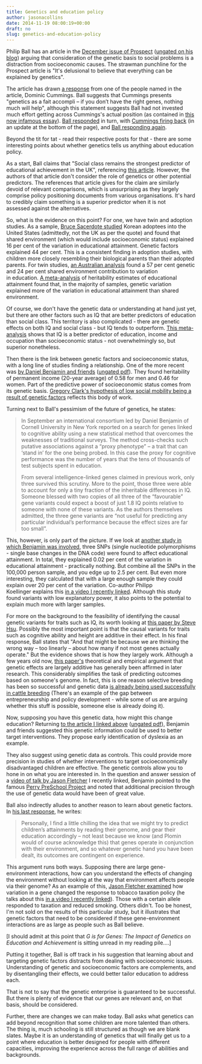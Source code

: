 ```yaml
---
title: Genetics and education policy
author: jasonacollins
date: 2014-11-19 08:00:19+00:00
draft: no
slug: genetics-and-education-policy
---
```


Philip Ball has an article in the [December issue of Prospect](http://www.prospectmagazine.co.uk/opinions/there-is-no-gene-for-everything) ([ungated on his blog](http://philipball.blogspot.com.au/2014/11/the-gene-delusion.html)) arguing that consideration of the genetic basis to social problems is a distraction from socioeconomic causes. The strawman punchline for the Prospect article is "It's delusional to believe that everything can be explained by genetics".

The article has drawn [a response](http://dominiccummings.wordpress.com/2014/11/13/low-quality-journalism-from-prospect-on-the-sensitive-subject-of-genes-and-iq/) from one of the people named in the article, Dominic Cummings. Ball suggests that Cummings presents "genetics as a fait accompli – if you don’t have the right genes, nothing much will help", although this statement suggests Ball had not invested much effort getting across Cummings's actual position (as contained in [this now infamous essay](http://dominiccummings.files.wordpress.com/2013/11/20130825-some-thoughts-on-education-and-political-priorities-version-2-final.pdf)). [Ball responded](http://philipball.blogspot.com.au/2014/11/genes-and-iq-as-touchy-as-id-expected.html) in turn, with [Cummings firing back](http://dominiccummings.wordpress.com/2014/11/13/low-quality-journalism-from-prospect-on-the-sensitive-subject-of-genes-and-iq/) (in an update at the bottom of the page), and [Ball responding again](http://philipball.blogspot.com.au/2014/11/genes-and-iq-some-clarifications.html).

Beyond the tit for tat - read their respective posts for that - there are some interesting points about whether genetics tells us anything about education policy.

As a start, Ball claims that "Social class remains the strongest predictor of educational achievement in the UK", referencing [this article](http://www.thersa.org/__data/assets/pdf_file/0019/367003/RSA-Social-Justice-paper.pdf). However, the authors of that article don't consider the role of genetics or other potential predictors. The references that article gives for the claim are similarly devoid of relevant comparisons, which is unsurprising as they largely comprise policy positioning documents from various organisations. It's hard to credibly claim something is a superior predictor when it is not assessed against the alternatives.

So, what is the evidence on this point? For one, we have twin and adoption studies. As a sample, [Bruce Sacerdote studied](http://qje.oxfordjournals.org/content/122/1/119.abstract) Korean adoptees into the United States (admittedly, not the UK as per the quote) and found that shared environment (which would include socioeconomic status) explained 16 per cent of the variation in educational attainment. Genetic factors explained 44 per cent. This is a consistent finding in adoption studies, with children more closely resembling their biological parents than their adopted parents. For twin studies, [an Australian analysis](http://link.springer.com/article/10.1007%2FBF02359887) found a 57 per cent genetic and 24 per cent shared environment contribution to variation in education. [A meta-analysis](http://connection.ebscohost.com/c/articles/95750462/variation-heritability-educational-attainment-international-meta-analysis) of heritability estimates of educational attainment found that, in the majority of samples, genetic variation explained more of the variation in educational attainment than shared environment.

Of course, we don't have the genetic data or understanding at hand just yet, but there are other factors such as IQ that are better predictors of education than social class. This territory is also complicated - there are genetic effects on both IQ and social class - but IQ tends to outperform. [This meta-analysis](http://www.sciencedirect.com/science/article/pii/S0160289606001127) shows that IQ is a better predictor of education, income and occupation than socioeconomic status - not overwhelmingly so, but superior nonetheless.

Then there is the link between genetic factors and socioeconomic status, with a long line of studies finding a relationship. One of the more recent was [by Daniel Benjamin and friends](http://doi.org/10.1146/annurev-economics-080511-110939) ([ungated pdf](http://www.ncbi.nlm.nih.gov/pmc/articles/PMC3592970/pdf/nihms-394440.pdf)). They found heritability of permanent income (20-year average) of 0.58 for men and 0.46 for women. Part of the predictive power of socioeconomic status comes from its genetic basis. [Gregory Clark's hypothesis of low social mobility being a result of genetic factors](https://www.jasoncollins.blog/the-genetic-basis-of-social-mobility/) reflects this body of work.

Turning next to Ball's pessimism of the future of genetics, he states:


<blockquote>In September an international consortium led by Daniel Benjamin of Cornell University in New York reported on a search for genes linked to cognitive ability using a new statistical method that overcomes the weaknesses of traditional surveys. The method cross-checks such putative associations against a “proxy phenotype” – a trait that can ‘stand in’ for the one being probed. In this case the proxy for cognitive performance was the number of years that the tens of thousands of test subjects spent in education.

From several intelligence-linked genes claimed in previous work, only three survived this scrutiny. More to the point, those three were able to account for only a tiny fraction of the inheritable differences in IQ. Someone blessed with two copies of all three of the “favourable” gene variants could expect a boost of just 1.8 IQ points relative to someone with none of these variants. As the authors themselves admitted, the three gene variants are “not useful for predicting any particular individual’s performance because the effect sizes are far too small”.</blockquote>


This, however, is only part of the picture. If we look at [another study in which Benjamin was involved](http://www.sciencemag.org/content/340/6139/1467), three SNPs (single nucleotide polymorphisms - single base changes in the DNA code) were found to affect educational attainment. In total, they explained 0.02 per cent of the variation in educational attainment - practically nothing. But combine all the SNPs in the 100,000 person sample, and you edge up to 2.5 per cent. But even more interesting, they calculated that with a large enough sample they could explain over 20 per cent of the variation. Co-author Philipp Koellinger explains this [in a video I recently linked](https://www.jasoncollins.blog/genome-wide-association-studies-and-socioeconomic-outcomes/). Although this study found variants with low explanatory power, it also points to the potential to explain much more with larger samples.

For more on the background to the feasibility of identifying the causal genetic variants for traits such as IQ, its worth looking at [this paper by Steve Hsu](http://arxiv.org/abs/1408.3421). Possibly the most important point is that the causal variants for traits such as cognitive ability and height are additive in their effect. In his final response, Ball states that "And that might be because we are thinking the wrong way – too linearly – about how many if not most genes actually operate." But the evidence shows that is how they largely work. Although a few years old now, [this paper's](http://www.plosgenetics.org/article/info:doi/10.1371/journal.pgen.1000008) theoretical and empirical argument that genetic effects are largely additive has generally been affirmed in later research. This considerably simplifies the task of predicting outcomes based on someone's genome. In fact, this is one reason selective breeding has been so successful and genetic data [is already being used successfully in cattle breeding](http://infoproc.blogspot.com.au/2014/08/its-all-in-gene-cows.html) (There's an example of the gap between entrepreneurship and policy development - while some of us are arguing whether this stuff is possible, someone else is already doing it).

Now, supposing you have this genetic data, how might this change education? Returning [to the article I linked above](http://doi.org/10.1146/annurev-economics-080511-110939) ([ungated pdf](http://www.ncbi.nlm.nih.gov/pmc/articles/PMC3592970/pdf/nihms-394440.pdf)), Benjamin and friends suggested this genetic information could be used to better target interventions. They propose early identification of dyslexia as an example.

They also suggest using genetic data as controls. This could provide more precision in studies of whether interventions to target socioeconomically disadvantaged children are effective. The genetic controls allow you to hone in on what you are interested in. In the question and answer session of a [video of talk by Jason Fletcher](https://www.jasoncollins.blog/genome-wide-association-studies-and-socioeconomic-outcomes/) I recently linked, Benjamin pointed to the famous [Perry PreSchool Project](http://en.wikipedia.org/wiki/HighScope) and noted that additional precision through the use of genetic data would have been of great value.

Ball also indirectly alludes to another reason to learn about genetic factors. In [his last response](http://philipball.blogspot.com.au/2014/11/genes-and-iq-some-clarifications.html), he writes:


<blockquote>Personally, I find a little chilling the idea that we might try to predict children’s attainments by reading their genome, and gear their education accordingly – not least because we know (and Plomin would of course acknowledge this) that genes operate in conjunction with their environment, and so whatever genetic hand you have been dealt, its outcomes are contingent on experience.</blockquote>


This argument runs both ways. Supposing there are large gene-environment interactions, how can you understand the effects of changing the environment without looking at the way that environment affects people via their genome? As an example of this, [Jason Fletcher examined](http://www.plosone.org/article/info%3Adoi%2F10.1371%2Fjournal.pone.0050576) how variation in a gene changed the response to tobacco taxation policy (he talks about this [in a video I recently linked](https://www.jasoncollins.blog/genome-wide-association-studies-and-socioeconomic-outcomes/)). Those with a certain allele responded to taxation and reduced smoking. Others didn't. Too be honest, I'm not sold on the results of this particular study, but it illustrates that genetic factors that need to be considered if these gene-environment interactions are as large as people such as Ball believe.

[I should admit at this point that *G is for Genes: The Impact of Genetics on Education and Achievement* is sitting unread in my reading pile....]

Putting it together, Ball is off track in his suggestion that learning about and targeting genetic factors distracts from dealing with socioeconomic issues. Understanding of genetic and socioeconomic factors are complements, and by disentangling their effects, we could better tailor education to address each.

That is not to say that the genetic enterprise is guaranteed to be successful. But there is plenty of evidence that our genes are relevant and, on that basis, should be considered.

Further, there are changes we can make today. Ball asks what genetics can add beyond recognition that some children are more talented than others. The thing is, much schooling is still structured as though we are blank slates. Maybe it is an understanding of genetics that will finally get us to a point where education is better designed for people with different capacities, improving the experience across the full range of abilities and backgrounds.

